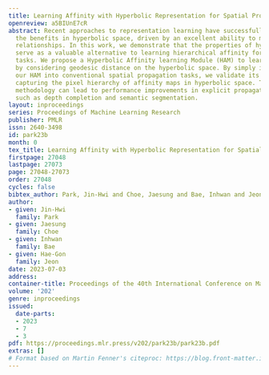 ```yaml
---
title: Learning Affinity with Hyperbolic Representation for Spatial Propagation
openreview: a5BIUnE7cR
abstract: Recent approaches to representation learning have successfully demonstrated
  the benefits in hyperbolic space, driven by an excellent ability to make hierarchical
  relationships. In this work, we demonstrate that the properties of hyperbolic geometry
  serve as a valuable alternative to learning hierarchical affinity for spatial propagation
  tasks. We propose a Hyperbolic Affinity learning Module (HAM) to learn spatial affinity
  by considering geodesic distance on the hyperbolic space. By simply incorporating
  our HAM into conventional spatial propagation tasks, we validate its effectiveness,
  capturing the pixel hierarchy of affinity maps in hyperbolic space. The proposed
  methodology can lead to performance improvements in explicit propagation processes
  such as depth completion and semantic segmentation.
layout: inproceedings
series: Proceedings of Machine Learning Research
publisher: PMLR
issn: 2640-3498
id: park23b
month: 0
tex_title: Learning Affinity with Hyperbolic Representation for Spatial Propagation
firstpage: 27048
lastpage: 27073
page: 27048-27073
order: 27048
cycles: false
bibtex_author: Park, Jin-Hwi and Choe, Jaesung and Bae, Inhwan and Jeon, Hae-Gon
author:
- given: Jin-Hwi
  family: Park
- given: Jaesung
  family: Choe
- given: Inhwan
  family: Bae
- given: Hae-Gon
  family: Jeon
date: 2023-07-03
address: 
container-title: Proceedings of the 40th International Conference on Machine Learning
volume: '202'
genre: inproceedings
issued:
  date-parts:
  - 2023
  - 7
  - 3
pdf: https://proceedings.mlr.press/v202/park23b/park23b.pdf
extras: []
# Format based on Martin Fenner's citeproc: https://blog.front-matter.io/posts/citeproc-yaml-for-bibliographies/
---
```

